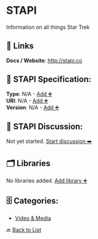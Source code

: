 # STAPI

Information on all things Star Trek

##  🔗 Links
**Docs / Website**: http://stapi.co

## 🧬 STAPI Specification:
**Type**: N/A - [Add ➕](https://github.com/apis-list/apis-list/edit/main/apis.yaml#L17030)  
**URI**: N/A - [Add ➕](https://github.com/apis-list/apis-list/edit/main/apis.yaml#L17030)  
**Version**: N/A - [Add ➕](https://github.com/apis-list/apis-list/edit/main/apis.yaml#L17030)

## 💬 STAPI Discussion:
Not yet started. [Start discussion ➡️](https://github.com/apis-list/apis-list/discussions/new)

## 🗂️ Libraries

No libraries added. [Add library ➕](https://github.com/apis-list/apis-list/edit/main/apis.yaml#L17030)    


## 🗄️ Categories:
- [Video & Media](https://github.com/apis-list/apis-list#video--media-)

🔙  [Back to List](https://github.com/apis-list/apis-list)

